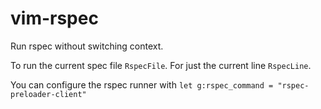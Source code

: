 vim-rspec
===

Run rspec without switching context.

To run the current spec file `RspecFile`. For just the current line `RspecLine`.

You can configure the rspec runner with `let g:rspec_command = "rspec-preloader-client"`
